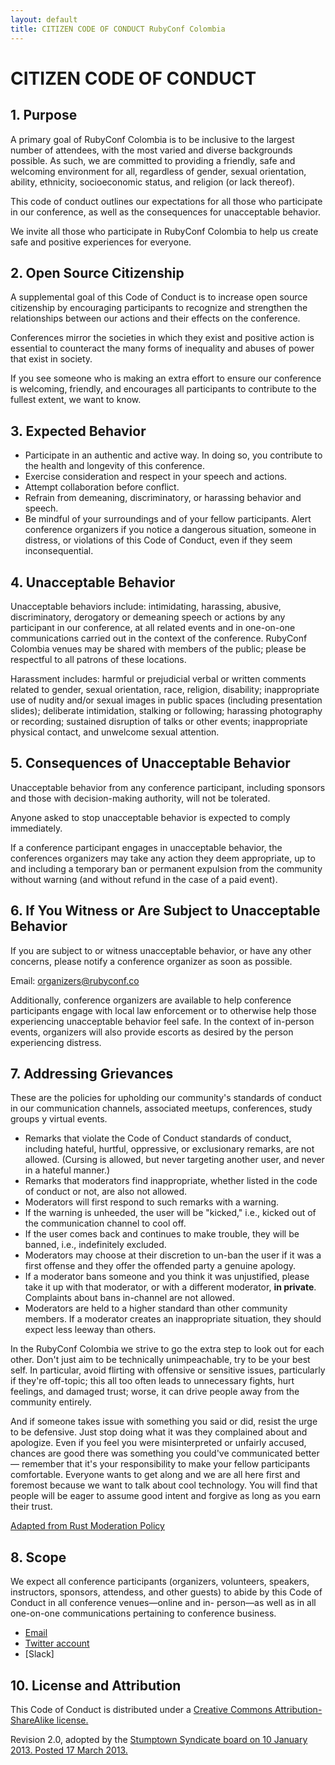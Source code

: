 ```yaml
---
layout: default
title: CITIZEN CODE OF CONDUCT RubyConf Colombia
---
```


# CITIZEN CODE OF CONDUCT

## 1. Purpose

A primary goal of RubyConf Colombia is to be inclusive to the largest number of attendees, with the most varied and diverse backgrounds possible. As such, we are committed to providing a friendly, safe and welcoming environment for all, regardless of gender, sexual orientation, ability, ethnicity, socioeconomic status, and religion (or lack thereof).

This code of conduct outlines our expectations for all those who participate in our conference, as well as the consequences for unacceptable behavior.

We invite all those who participate in RubyConf Colombia to help us create safe and positive experiences for everyone.

## 2. Open Source Citizenship

A supplemental goal of this Code of Conduct is to increase open source citizenship by encouraging participants to recognize and strengthen the relationships between our actions and their effects on the conference.

Conferences mirror the societies in which they exist and positive action is essential to counteract the many forms of inequality and abuses of power that exist in society.

If you see someone who is making an extra effort to ensure our conference is welcoming, friendly, and encourages all participants to contribute to the fullest extent, we want to know.

## 3. Expected Behavior

- Participate in an authentic and active way. In doing so, you contribute to the health and longevity of this conference.
- Exercise consideration and respect in your speech and actions.
- Attempt collaboration before conflict.
- Refrain from demeaning, discriminatory, or harassing behavior and speech.
- Be mindful of your surroundings and of your fellow participants. Alert conference organizers if you notice a dangerous situation, someone in distress, or violations of this Code of Conduct, even if they seem inconsequential.

## 4. Unacceptable Behavior

Unacceptable behaviors include: intimidating, harassing, abusive, discriminatory, derogatory or demeaning speech or actions by any participant in our conference, at all related events and in one-on-one communications carried out in the context of the conference. RubyConf Colombia venues may be shared with members of the public; please be respectful to all patrons of these locations.

Harassment includes: harmful or prejudicial verbal or written comments related to gender, sexual orientation, race, religion, disability; inappropriate use of nudity and/or sexual images in public spaces (including presentation slides); deliberate intimidation, stalking or following; harassing photography or recording; sustained disruption of talks or other events; inappropriate physical contact, and unwelcome sexual attention.

## 5. Consequences of Unacceptable Behavior

Unacceptable behavior from any conference participant, including sponsors and those with decision-making authority, will not be tolerated.

Anyone asked to stop unacceptable behavior is expected to comply immediately.

If a conference participant engages in unacceptable behavior, the conferences organizers may take any action they deem appropriate, up to and including a temporary ban or permanent expulsion from the community without warning (and without refund in the case of a paid event).

## 6. If You Witness or Are Subject to Unacceptable Behavior

If you are subject to or witness unacceptable behavior, or have any other concerns, please notify a conference organizer as soon as possible.

Email: organizers@rubyconf.co

Additionally, conference organizers are available to help conference participants engage with local law enforcement or to otherwise help those experiencing unacceptable behavior feel safe. In the context of in-person events, organizers will also provide escorts as desired by the person experiencing distress.

## 7. Addressing Grievances

These are the policies for upholding our community's standards of conduct in our communication channels, associated meetups, conferences, study groups y virtual events.

- Remarks that violate the Code of Conduct standards of conduct, including hateful, hurtful, oppressive, or exclusionary remarks, are not allowed. (Cursing is allowed, but never targeting another user, and never in a hateful manner.)
- Remarks that moderators find inappropriate, whether listed in the code of conduct or not, are also not allowed.
- Moderators will first respond to such remarks with a warning.
- If the warning is unheeded, the user will be "kicked," i.e., kicked out of the communication channel to cool off.
- If the user comes back and continues to make trouble, they will be banned, i.e., indefinitely excluded.
- Moderators may choose at their discretion to un-ban the user if it was a first offense and they offer the offended party a genuine apology.
- If a moderator bans someone and you think it was unjustified, please take it up with that moderator, or with a different moderator, **in private**. Complaints about bans in-channel are not allowed.
- Moderators are held to a higher standard than other community members. If a moderator creates an inappropriate situation, they should expect less leeway than others.

In the RubyConf Colombia we strive to go the extra step to look out for each other. Don't just aim to be technically unimpeachable, try to be your best self. In particular, avoid flirting with offensive or sensitive issues, particularly if they're off-topic; this all too often leads to unnecessary fights, hurt feelings, and damaged trust; worse, it can drive people away from the community entirely.

And if someone takes issue with something you said or did, resist the urge to be defensive. Just stop doing what it was they complained about and apologize. Even if you feel you were misinterpreted or unfairly accused, chances are good there was something you could've communicated better — remember that it's your responsibility to make your fellow participants comfortable. Everyone wants to get along and we are all here first and foremost because we want to talk about cool technology. You will find that people will be eager to assume good intent and forgive as long as you earn their trust.

[Adapted from Rust Moderation Policy](https://www.rust-lang.org/conduct.html)

## 8. Scope

We expect all conference participants (organizers, volunteers, speakers, instructors, sponsors, attendess, and other guests) to abide by this Code of Conduct in all conference venues—online and in- person—as well as in all one-on-one communications pertaining to conference business.

- [Email](mailto:organizers@rubyconf.co)
- [Twitter account](https://twitter.com/RubyConfCo)
- [Slack]

## 10. License and Attribution

This Code of Conduct is distributed under a [Creative Commons Attribution-ShareAlike license.](http://creativecommons.org/licenses/by-sa/3.0/)

Revision 2.0, adopted by the [Stumptown Syndicate
            board on 10 January 2013. Posted 17 March 2013.](http://stumptownsyndicate.org/)
